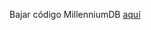 Bajar código MillenniumDB [aquí](https://drive.google.com/file/d/1yinEelS2oAwDjZGZu1dZHFMUWRv7aBLk/view?usp=sharing)
